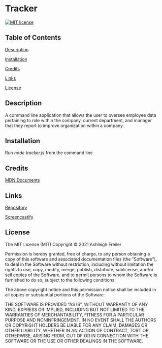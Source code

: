 # Tracker

[![MIT license](https://img.shields.io/badge/License-MIT-blue.svg)](https://lbesson.mit-license.org/)

## Table of Contents

[Description](#description)

[Installation](#installation)

[Credits](#credits)

[Links](#links)

[License](#license)

## Description

A command line application that allows the user to oversee employee data pertaining to role within the company, current department, and manager that they report to improve organization within a company.

## Installation

Run _node tracker.js_ from the command line

## Credits

[MDN Documents](https://developer.mozilla.org/en-US/docs/Learn)

## Links

[Repository](https://github.com/ARFreiler/Tracker)

[Screencastify](https://drive.google.com/file/d/1-2HWB3VCHKTqJeYdMLxmZbRhXVLEsgZy/view)

## License

The MIT License (MIT) Copyright © 2021 Ashleigh Freiler

Permission is hereby granted, free of charge, to any person obtaining a copy of this software and associated documentation files (the “Software”), to deal in the Software without restriction, including without limitation the rights to use, copy, modify, merge, publish, distribute, sublicense, and/or sell copies of the Software, and to permit persons to whom the Software is furnished to do so, subject to the following conditions:

The above copyright notice and this permission notice shall be included in all copies or substantial portions of the Software.

THE SOFTWARE IS PROVIDED “AS IS”, WITHOUT WARRANTY OF ANY KIND, EXPRESS OR IMPLIED, INCLUDING BUT NOT LIMITED TO THE WARRANTIES OF MERCHANTABILITY, FITNESS FOR A PARTICULAR PURPOSE AND NONINFRINGEMENT. IN NO EVENT SHALL THE AUTHORS OR COPYRIGHT HOLDERS BE LIABLE FOR ANY CLAIM, DAMAGES OR OTHER LIABILITY, WHETHER IN AN ACTION OF CONTRACT, TORT OR OTHERWISE, ARISING FROM, OUT OF OR IN CONNECTION WITH THE SOFTWARE OR THE USE OR OTHER DEALINGS IN THE SOFTWARE.
